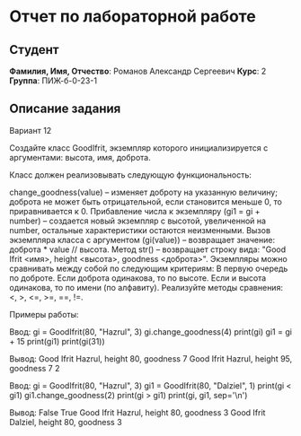 # Отчет по лабораторной работе

## Студент

**Фамилия, Имя, Отчество**: Романов Александр Сергеевич
**Курс**: 2  
**Группа**: ПИЖ-б-0-23-1

## Описание задания 

Вариант 12

Создайте класс GoodIfrit, экземпляр которого инициализируется с аргументами: высота, имя, доброта.

Класс должен реализовывать следующую функциональность:

change_goodness(value) – изменяет доброту на указанную величину; доброта не может быть отрицательной, если становится меньше 0, то приравнивается к 0.
Прибавление числа к экземпляру (gi1 = gi + number) – создается новый экземпляр с высотой, увеличенной на number, остальные характеристики остаются неизменными.
Вызов экземпляра класса с аргументом (gi(value)) – возвращает значение: доброта * value // высота.
Метод str() – возвращает строку вида: "Good Ifrit <имя>, height <высота>, goodness <доброта>".
Экземпляры можно сравнивать между собой по следующим критериям:
В первую очередь по доброте.
Если доброта одинакова, то по высоте.
Если и высота одинакова, то по имени (по алфавиту).
Реализуйте методы сравнения: <, >, <=, >=, ==, !=.

Примеры работы:

Ввод:
gi = GoodIfrit(80, "Hazrul", 3)
gi.change_goodness(4)
print(gi)
gi1 = gi + 15
print(gi1)
print(gi(31))

Вывод:
Good Ifrit Hazrul, height 80, goodness 7
Good Ifrit Hazrul, height 95, goodness 7
2

Ввод:
gi = GoodIfrit(80, "Hazrul", 3)
gi1 = GoodIfrit(80, "Dalziel", 1)
print(gi < gi1)
gi1.change_goodness(2)
print(gi > gi1)
print(gi, gi1, sep='\n')

Вывод:
False
True
Good Ifrit Hazrul, height 80, goodness 3
Good Ifrit Dalziel, height 80, goodness 3

